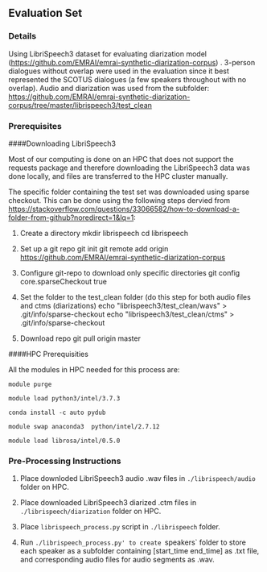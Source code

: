 ## Evaluation Set

### Details
Using LibriSpeech3 dataset for evaluating diarization model (https://github.com/EMRAI/emrai-synthetic-diarization-corpus) . 
3-person dialogues without overlap were used in the evaluation since it best represented the SCOTUS dialogues (a few speakers throughout with no overlap). Audio and diarization was used from the subfolder: https://github.com/EMRAI/emrai-synthetic-diarization-corpus/tree/master/librispeech3/test_clean

### Prerequisites 

####Downloading LibriSpeech3

Most of our computing is done on an HPC that does not support the requests package and therefore downloading the LibriSpeech3 data was done locally, and files are transferred to the HPC cluster manually.

The specific folder containing the test set was downloaded using sparse checkout. This can be done using the following steps dervied from https://stackoverflow.com/questions/33066582/how-to-download-a-folder-from-github?noredirect=1&lq=1:

1.  Create a directory
    mkdir librispeech
    cd librispeech
    
2.  Set up a git repo
    git init
    git remote add origin https://github.com/EMRAI/emrai-synthetic-diarization-corpus

3.  Configure git-repo to download only specific directories
    git config core.sparseCheckout true

4.  Set the folder to the test_clean folder (do this step for both audio files and ctms (diarizations)
    echo "librispeech3/test_clean/wavs" > .git/info/sparse-checkout 
    echo "librispeech3/test_clean/ctms" > .git/info/sparse-checkout

5.  Download repo
    git pull origin master
    
####HPC Prerequisities

All the modules in HPC needed for this process are:

`module purge`

`module load python3/intel/3.7.3` 

`conda install -c auto pydub`

`module swap anaconda3  python/intel/2.7.12`

`module load librosa/intel/0.5.0`

### Pre-Processing Instructions

1.  Place downloded LibriSpeech3 audio .wav files in `./librispeech/audio` folder on HPC. 

2.  Place downloaded LibriSpeech3 diarized .ctm files in `./librispeech/diarization` folder on HPC.

3.  Place `librispeech_process.py` script in `./librispeech` folder.

4.  Run `./librispeech_process.py' to create `speakers` folder to store each speaker as a subfolder containing [start_time end_time] as .txt file, and corresponding audio files for audio segments as .wav.
